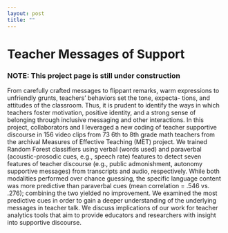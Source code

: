 ```yaml
---
layout: post
title: ""
---
```

<head>
  <link rel="stylesheet" href="../assets/css/projectstyles.css">
</head>

# Teacher Messages of Support

### NOTE: This project page is still under construction

From carefully crafted messages to flippant remarks, warm expressions to unfriendly grunts, teachers’ behaviors set the tone, expecta- tions, and attitudes of the classroom. Thus, it is prudent to identify the ways in which teachers foster motivation, positive identity, and a strong sense of belonging through inclusive messaging and other interactions. In this project, collaborators and I leveraged a new coding of teacher supportive discourse in 156 video clips from 73 6th to 8th grade math teachers from the archival Measures of Effective Teaching (MET) project. We trained Random Forest classifiers using verbal (words used) and paraverbal (acoustic-prosodic cues, e.g., speech rate) features to detect seven features of teacher discourse (e.g., public admonishment, autonomy supportive messages) from transcripts and audio, respectively. While both modalities performed over chance guessing, the specific language content was more predictive than paraverbal cues (mean correlation = .546 vs. .276); combining the two yielded no improvement. We examined the most predictive cues in order to gain a deeper understanding of the underlying messages in teacher talk. We discuss implications of our work for teacher analytics tools that aim to provide educators and researchers with insight into supportive discourse.

